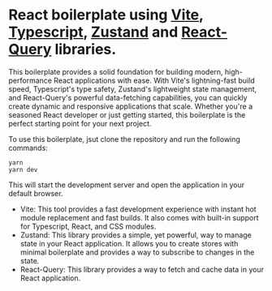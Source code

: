 # React boilerplate using [Vite](https://vitejs.dev/), [Typescript](https://www.typescriptlang.org/), [Zustand](https://github.com/pmndrs/zustand) and [React-Query](https://tanstack.com/query/v4/) libraries.

This boilerplate provides a solid foundation for building modern, high-performance React applications with ease.
With Vite's lightning-fast build speed, Typescript's type safety, Zustand's lightweight state management, and React-Query's powerful data-fetching capabilities, you can quickly create dynamic and responsive applications that scale.
Whether you're a seasoned React developer or just getting started, this boilerplate is the perfect starting point for your next project.

To use this boilerplate, jsut clone the repository and run the following commands:

```
yarn
yarn dev
```

This will start the development server and open the application in your default browser.

- Vite: This tool provides a fast development experience with instant hot module replacement and fast builds. It also comes with built-in support for Typescript, React, and CSS modules.
- Zustand: This library provides a simple, yet powerful, way to manage state in your React application. It allows you to create stores with minimal boilerplate and provides a way to subscribe to changes in the state.
- React-Query: This library provides a way to fetch and cache data in your React application.
